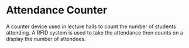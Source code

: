 # Attendance Counter
A counter device used in lecture halls to count the number of students
attending. A RFID system is used to take the attendance then counts on a display
the number of attendees.  
